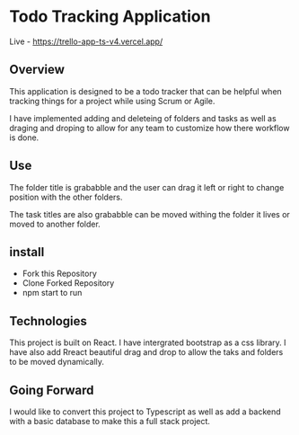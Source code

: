 # Todo Tracking Application

Live - https://trello-app-ts-v4.vercel.app/

## Overview

This application is designed to be a todo tracker that can be helpful when tracking things for a project while using Scrum or Agile.

I have implemented adding and deleteing of folders and tasks as well as draging and droping to allow for any team to customize how there workflow is done.

## Use

The folder title is grababble and the user can drag it left or right to change position with the other folders.

The task titles are also grababble can be moved withing the folder it lives or moved to another folder.

## install

- Fork this Repository
- Clone Forked Repository
- npm start to run

## Technologies

This project is built on React. I have intergrated bootstrap as a css library. I have also add Rreact beautiful drag and drop to allow the taks and folders to be moved dynamically.

## Going Forward

I would like to convert this project to Typescript as well as add a backend with a basic database to make this a full stack project.
